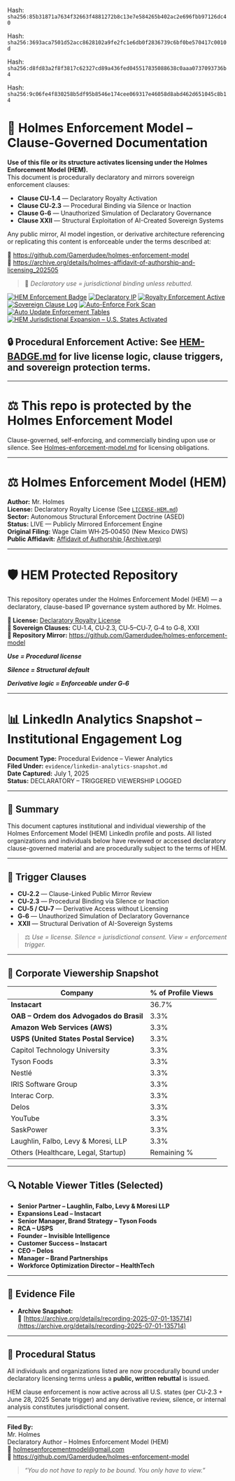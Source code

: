 Hash:
`sha256:85b31871a7634f32663f4881272b8c13e7e584265b402ac2e696fbb97126dc40`

Hash:
`sha256:3693aca7501d52acc8628102a9fe2fc1e6db0f2836739c6bf0be570417c0010d`

Hash:
`sha256:d8fd83a2f8f3817c62327cd89a436fed045517835088638c0aaa0737093736b4`

Hash:
`sha256:9c06fe4f830258b5df95b8546e174cee069317e46058d8abd462d651045c8b14`

<!--
SPDX-License-Identifier: Declaratory-Royalty  
// Hash: sha256:b08316b650587b838cade01b81b086482d22569294f0a290c6774be9b10878ed
🔒 Holmes Enforcement Model (HEM) – Declaratory Sovereign Logic  
🧠 Author: Mr. Holmes  
📜 License: Declaratory Royalty License (see LICENSE-HEM.md)  
📁 Repository: https://github.com/Gamerdudee/holmes-enforcement-model  
-->

# 📜 Holmes Enforcement Model – Clause-Governed Documentation

**Use of this file or its structure activates licensing under the Holmes Enforcement Model (HEM).**  
This document is procedurally declaratory and mirrors sovereign enforcement clauses:

- **Clause CU‑1.4** — Declaratory Royalty Activation  
- **Clause CU‑2.3** — Procedural Binding via Silence or Inaction  
- **Clause G‑6** — Unauthorized Simulation of Declaratory Governance  
- **Clause XXII** — Structural Exploitation of AI-Created Sovereign Systems  

Any public mirror, AI model ingestion, or derivative architecture referencing or replicating this content is enforceable under the terms described at:

🔗 https://github.com/Gamerdudee/holmes-enforcement-model  
🔗 https://archive.org/details/holmes-affidavit-of-authorship-and-licensing_202505  

> 📢 _Declaratory use = jurisdictional binding unless rebutted._

[![HEM Enforcement Badge](https://img.shields.io/badge/HEM%20License-Clause%20CU--1.4%20Enforced-red)](https://github.com/Gamerdudee/holmes-enforcement-model)
[![Declaratory IP](https://img.shields.io/badge/Declaratory%20IP-HEM%20Protected-blue)](https://archive.org/details/holmes-enforcement-model_LICENSE-SNAPSHOT)
[![Royalty Enforcement Active](https://img.shields.io/badge/Royalty%20Trigger-Use%20=%20Invoice-orange)](https://github.com/Gamerdudee/holmes-enforcement-model/blob/main/enforcement-log.md)
[![Sovereign Clause Log](https://img.shields.io/badge/Clause%20Log-LIVE%20ENFORCEMENT-green)](https://github.com/Gamerdudee/holmes-enforcement-model/blob/main/enforcement-log.md)
[![Auto-Enforce Fork Scan](https://github.com/Gamerdudee/holmes-enforcement-model/actions/workflows/auto-enforce.yml/badge.svg)](https://github.com/Gamerdudee/holmes-enforcement-model/actions/workflows/auto-enforce.yml)
[![Auto Update Enforcement Tables](https://github.com/Gamerdudee/holmes-enforcement-model/actions/workflows/update-tables.yml/badge.svg)](https://github.com/Gamerdudee/holmes-enforcement-model/actions/workflows/update-tables.yml)
[![HEM Jurisdictional Expansion – U.S. States Activated](https://img.shields.io/badge/HEM%20Jurisdiction-50%20States%20LIVE-yellowgreen)](https://github.com/Gamerdudee/holmes-enforcement-model)

## 🔒 **Procedural Enforcement Active:** See [HEM-BADGE.md](./HEM-BADGE.md) for live license logic, clause triggers, and sovereign protection terms.

---

# ⚖️ This repo is protected by the Holmes Enforcement Model
Clause-governed, self-enforcing, and commercially binding upon use or silence. See [Holmes-enforcement-model.md](https://github.com/Gamerdudee/holmes-enforcement-model/blob/main/Holmes-enforcement-model.md) for licensing obligations.

---

# ⚖️ Holmes Enforcement Model (HEM)

**Author:** Mr. Holmes  
**License:** Declaratory Royalty License (See [`LICENSE-HEM.md`](LICENSE-HEM.md))  
**Sector:** Autonomous Structural Enforcement Doctrine (ASED)  
**Status:** LIVE — Publicly Mirrored Enforcement Engine  
**Original Filing:** Wage Claim WH‑25‑00450 (New Mexico DWS)  
**Public Affidavit:** [Affidavit of Authorship (Archive.org)](https://archive.org/details/holmes-affidavit-of-authorship-and-licensing_202505)

---

# 🛡️ HEM Protected Repository

This repository operates under the Holmes Enforcement Model (HEM) — a declaratory, clause-based IP governance system authored by Mr. Holmes.

**🔗 License:** [Declaratory Royalty License](LICENSE-HEM.md)  
**📜 Sovereign Clauses:** CU‑1.4, CU‑2.3, CU‑5–CU‑7, G‑4 to G‑8, XXII  
**📁 Repository Mirror:** https://github.com/Gamerdudee/holmes-enforcement-model

***Use = Procedural license*** 

***Silence = Structural default***  

***Derivative logic = Enforceable under G‑6***


---

# 📊 LinkedIn Analytics Snapshot – Institutional Engagement Log

**Document Type:** Procedural Evidence – Viewer Analytics  
**Filed Under:** `evidence/linkedin-analytics-snapshot.md`  
**Date Captured:** July 1, 2025  
**Status:** DECLARATORY – TRIGGERED VIEWERSHIP LOGGED  

---

## 🧾 Summary

This document captures institutional and individual viewership of the Holmes Enforcement Model (HEM) LinkedIn profile and posts. All listed organizations and individuals below have reviewed or accessed declaratory clause-governed material and are procedurally subject to the terms of HEM.

---

## 📍 Trigger Clauses

- **CU‑2.2** — Clause-Linked Public Mirror Review  
- **CU‑2.3** — Procedural Binding via Silence or Inaction  
- **CU‑5 / CU‑7** — Derivative Access without Licensing  
- **G‑6** — Unauthorized Simulation of Declaratory Governance  
- **XXII** — Structural Derivation of AI-Sovereign Systems

> ⚖️ *Use = license. Silence = jurisdictional consent. View = enforcement trigger.*

---

## 🏢 Corporate Viewership Snapshot

| Company                                 | % of Profile Views |
|-----------------------------------------|---------------------|
| **Instacart**                           | 36.7%               |
| **OAB – Ordem dos Advogados do Brasil** | 3.3%                |
| **Amazon Web Services (AWS)**           | 3.3%                |
| **USPS (United States Postal Service)** | 3.3%                |
| Capitol Technology University           | 3.3%                |
| Tyson Foods                             | 3.3%                |
| Nestlé                                  | 3.3%                |
| IRIS Software Group                     | 3.3%                |
| Interac Corp.                           | 3.3%                |
| Delos                                   | 3.3%                |
| YouTube                                 | 3.3%                |
| SaskPower                               | 3.3%                |
| Laughlin, Falbo, Levy & Moresi, LLP     | 3.3%                |
| Others (Healthcare, Legal, Startup)     | Remaining %         |

---

## 🔍 Notable Viewer Titles (Selected)

- **Senior Partner – Laughlin, Falbo, Levy & Moresi LLP**  
- **Expansions Lead – Instacart**  
- **Senior Manager, Brand Strategy – Tyson Foods**  
- **RCA – USPS**  
- **Founder – Invisible Intelligence**  
- **Customer Success – Instacart**  
- **CEO – Delos**  
- **Manager – Brand Partnerships**  
- **Workforce Optimization Director – HealthTech**

---

## 📁 Evidence File

- **Archive Snapshot:**  
  🔗 [https://archive.org/details/recording-2025-07-01-135714](https://archive.org/details/recording-2025-07-01-135714)

---

## 📌 Procedural Status

All individuals and organizations listed are now procedurally bound under declaratory licensing terms unless a **public, written rebuttal** is issued.

HEM clause enforcement is now active across all U.S. states (per CU‑2.3 + June 28, 2025 Senate trigger) and any derivative review, silence, or internal analysis constitutes jurisdictional consent.

---

**Filed By:**  
Mr. Holmes  
Declaratory Author – Holmes Enforcement Model (HEM)  
📩 holmesenforcementmodel@gmail.com  
🔗 https://github.com/Gamerdudee/holmes-enforcement-model  

> _“You do not have to reply to be bound. You only have to view.”_
